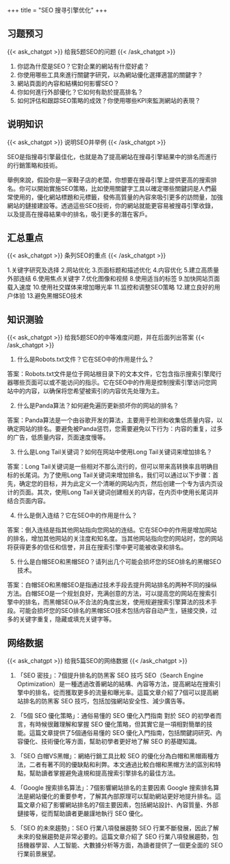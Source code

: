 +++
title = "SEO 搜寻引擎优化"
+++
## 习题预习
{{< ask_chatgpt >}}
给我5题SEO的问题
{{< /ask_chatgpt >}}



1. 你認為什麼是SEO？它對企業的網站有什麼好處？
2. 你使用哪些工具來進行關鍵字研究，以為網站優化選擇適當的關鍵字？
3. 網站頁面的內容和結構如何影響SEO？
4. 你如何進行外部優化？它如何有助於提高排名？
5. 如何評估和跟踪SEO策略的成效？你使用哪些KPI來監測網站的表現？   

## 说明知识
{{< ask_chatgpt >}}
说明SEO并举例
{{< /ask_chatgpt >}}



SEO是指搜尋引擎最佳化，也就是為了提高網站在搜尋引擎結果中的排名而進行的行銷策略和技術。 

舉例來說，假設你是一家鞋子店的老闆，你想要在搜尋引擎上提供更高的搜索排名。你可以開始實施SEO策略，比如使用關鍵字工具以確定哪些關鍵詞是人們最常使用的，優化網站標題和元標籤，發佈高質量的內容來吸引更多的訪問量，加強網站的鏈接建設等。透過這些SEO技術，你的網站就能更容易被搜尋引擎收錄，以及提高在搜尋結果中的排名，吸引更多的潛在客戶。   

## 汇总重点
{{< ask_chatgpt >}}
条列SEO的重点
{{< /ask_chatgpt >}}



1.关键字研究及选择
2.网站优化
3.页面标题和描述优化
4.内容优化
5.建立高质量外部连结
6.使用焦点关键字
7.优化图像和视频
8.使用适当的标签
9.加快网站页面载入速度
10.使用社交媒体来增加曝光率
11.监控和调整SEO策略
12.建立良好的用户体验
13.避免黑帽SEO技术   

## 知识测验
{{< ask_chatgpt >}}
给我5题SEO的中等难度问题，并在后面列出答案
{{< /ask_chatgpt >}}



1. 什么是Robots.txt文件？它在SEO中的作用是什么？

答案：Robots.txt文件是位于网站根目录下的文本文件，它包含指示搜索引擎爬行器哪些页面可以或不能访问的指示。它在SEO中的作用是控制搜索引擎访问您网站中的内容，以确保将您希望被索引的内容优先处理为主。

2. 什么是Panda算法？如何避免遍历更新损坏你的网站的排名？

答案：Panda算法是一个由谷歌开发的算法，主要用于检测和收集低质量内容，以确定网站的排名。要避免被Panda惩罚，您需要避免以下行为：内容的重复，过多的广告，低质量内容，页面速度慢等。

3. 什么是Long Tail关键词？如何在网站中使用Long Tail关键词来增加排名？

答案：Long Tail关键词是一些相对不那么流行的，但可以带来高转换率且明确目标的长尾词。为了使用Long Tail关键词来增加排名，我们可以通过以下步骤：首先，确定您的目标，并为此定义一个清晰的网站内页，然后创建一个专为该内页设计的页面。其次，使用Long Tail关键词创建相关的内容，在内页中使用长尾词并结合页面内容。

4. 什么是倒入连结？它在SEO中的作用是什么？

答案：倒入连结是指其他网站指向您网站的连结。它在SEO中的作用是增加网站的排名，增加其他网站的关注度和知名度。当其他网站指向您的网站时，您的网站将获得更多的信任和信誉，并且在搜索引擎中更可能被收录和排名。

5. 什么是白帽SEO和黑帽SEO？请列出几个可能会损坏您的SEO排名的黑帽SEO技术。

答案：白帽SEO和黑帽SEO是指通过技术手段去提升网站排名的两种不同的操纵方法。白帽SEO是一个规划良好，充满创意的方法，可以提高您的网站在搜索引擎中的排名，而黑帽SEO从不合法的角度出发，使用规避搜索引擎算法的技术手段。可能会损坏您的SEO排名的黑帽SEO技术包括内容自动产生，链接交换，过多的关键字重复，隐藏或填充关键字等。   

## 网络数据
{{< ask_chatgpt >}}
给我5篇SEO的网络数据
{{< /ask_chatgpt >}}



1. 「SEO 密技」：7個提升排名的防黑客 SEO 技巧 
SEO（Search Engine Optimization）是一種透過改善網站的結構、內容等方法，提高網站在搜索引擎中的排名，從而獲取更多的流量和曝光率。這篇文章介紹了7個可以提高網站排名的防黑客 SEO 技巧，包括加強網站安全性、減少廣告等。 

2. 「5個 SEO 優化策略」：通俗易懂的 SEO 優化入門指南 
對於 SEO 的初學者而言，有時候很難理解和掌握 SEO 優化策略，但其實它是一項相對簡單的技能。這篇文章提供了5個通俗易懂的 SEO 優化入門指南，包括關鍵詞研究、內容優化、技術優化等方面，幫助初學者更好地了解 SEO 的基礎知識。 

3. 「SEO 白帽VS黑帽」：網絡行銷工具比較 
SEO 的優化分為白帽和黑帽兩種方法，二者有著不同的優缺點和利弊。本文通過比較白帽和黑帽方法的區別和特點，幫助讀者掌握避免違規和提高搜索引擎排名的最佳方法。 

4. 「Google 搜索排名算法」：7個影響網站排名的主要因素 
Google 搜索排名算法是網站優化的重要參考，了解其內部原理可以幫助網站更好地提升排名。這篇文章介紹了影響網站排名的7個主要因素，包括網站設計、內容質量、外部鏈接等，從而幫助讀者更嚴謹地執行 SEO 優化。 

5. 「SEO 的未來趨勢」：SEO 行業八項發展趨勢 
SEO 行業不斷發展，因此了解未來的發展趨勢是非常必要的。這篇文章介紹了 SEO 行業八項發展趨勢，包括機器學習、人工智能、大數據分析等方面，為讀者提供了一個更全面的 SEO 行業前景展望。   


